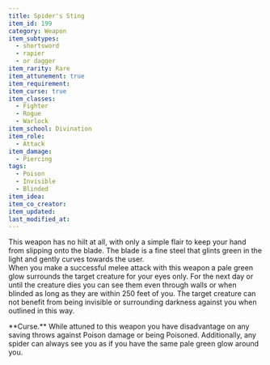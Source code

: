 ```yaml
---
title: Spider's Sting
item_id: 199
category: Weapon
item_subtypes: 
  - shortsword
  - rapier
  - or dagger
item_rarity: Rare
item_attunement: true
item_requirement: 
item_curse: true
item_classes: 
  - Fighter
  - Rogue
  - Warlock
item_school: Divination
item_role: 
  - Attack
item_damage: 
  - Piercing
tags:
  - Poison
  - Invisible
  - Blinded
item_idea: 
item_co_creator: 
item_updated: 
last_modified_at: 
---
```


This weapon has no hilt at all, with only a simple flair to keep your hand from slipping onto the blade. The blade is a fine steel that glints green in the light and gently curves towards the user.  
When you make a successful melee attack with this weapon a pale green glow surrounds the target creature for your eyes only. For the next day or until the creature dies you can see them even through walls or when blinded as long as they are within 250 feet of you. The target creature can not benefit from being invisible or surrounding darkness against you when outlined in this way.

<section id="curse">
**Curse.** While attuned to this weapon you have disadvantage on any saving throws against Poison damage or being Poisoned. Additionally, any spider can always see you as if you have the same pale green glow around you.
</section